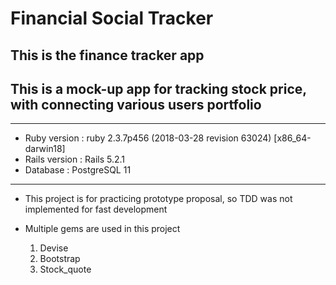 Financial Social Tracker
========================
This is the finance tracker app
-------------------------------

This is a mock-up app for tracking stock price, with connecting various users portfolio
---------------------------------------------------------------------------------------
***

* Ruby version : ruby 2.3.7p456 (2018-03-28 revision 63024) [x86_64-darwin18]
* Rails version : Rails 5.2.1
* Database : PostgreSQL 11

***

* This project is for practicing prototype proposal, so TDD was not implemented for fast       development

* Multiple gems are used in this project
  1. Devise
  2. Bootstrap
  3. Stock_quote
